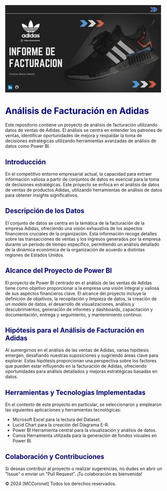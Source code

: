 <img src="https://github.com/MCCoronel/Informe-de-facturacion---Adidas---Data-Analytics/blob/master/portada.jpg?raw=true" width="500px">

# <span style="color:#000080">Análisis de Facturación en Adidas</span>

Este repositorio contiene un proyecto de análisis de facturación utilizando datos de ventas de Adidas. El análisis se centra en entender los patrones de ventas, identificar oportunidades de mejora y respaldar la toma de decisiones estratégicas utilizando herramientas avanzadas de análisis de datos como Power BI.

## <span style="color:#000080">**Introducción**</span>

En el competitivo entorno empresarial actual, la capacidad para extraer información valiosa a partir de conjuntos de datos es esencial para la toma de decisiones estratégicas. Este proyecto se enfoca en el análisis de datos de ventas de productos Adidas, utilizando herramientas de análisis de datos para obtener insights significativos.

## <span style="color:#000080">**Descripción de los Datos**</span>

El conjunto de datos se centra en la temática de la facturación de la empresa Adidas, ofreciendo una visión exhaustiva de los aspectos financieros cruciales de la organización. Esta información recoge detalles sobre las transacciones de ventas y los ingresos generados por la empresa durante un período de tiempo específico, permitiendo un análisis detallado de la dinámica económica de la organización de acuerdo a distintas regiones de Estados Unidos.

## <span style="color:#000080">**Alcance del Proyecto de Power BI**</span>

El proyecto de Power BI centrado en el análisis de las ventas de Adidas tiene como objetivo proporcionar a la empresa una visión integral y valiosa de sus aspectos financieros clave. El alcance del proyecto incluye la definición de objetivos, la recopilación y limpieza de datos, la creación de un modelo de datos, el desarrollo de visualizaciones, análisis y descubrimientos, generación de informes y dashboards, capacitación y documentación, entrega y seguimiento, y mantenimiento continuo.

## <span style="color:#000080">**Hipótesis para el Análisis de Facturación en Adidas**</span>

Al sumergirnos en el análisis de las ventas de Adidas, varias hipótesis emergen, desafiando nuestras suposiciones y sugiriendo áreas clave para explorar. Estas hipótesis proporcionan una perspectiva sobre los factores que pueden estar influyendo en la facturación de Adidas, ofreciendo oportunidades para análisis detallados y mejoras estratégicas basadas en datos.

## <span style="color:#000080">**Herramientas y Tecnologías Implementadas**</span>

En el contexto de este proyecto en particular, se seleccionaron y emplearon las siguientes aplicaciones y herramientas tecnológicas: 
- Microsoft Excel para la lectura del Dataset.
- Lucid Chart para la creación del Diagrama E-R.
- Power BI Herramienta central para la visualización y análisis de datos.
- Canva Herramienta utilizada para la generación de fondos visuales en Power BI.

## <span style="color:#000080">**Colaboración y Contribuciones**</span>

Si deseas contribuir al proyecto o realizar sugerencias, no dudes en abrir un "Issue" o enviar un "Pull Request". ¡Tu colaboración es bienvenida!


© 2024 [MCCoronel] Todos los derechos reservados.
